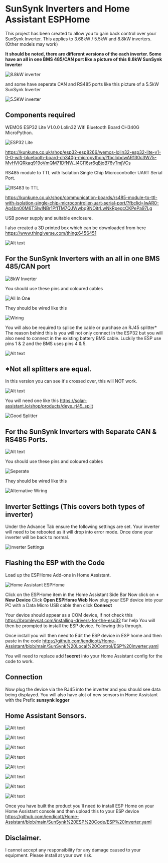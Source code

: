 # SunSynk Inverters and Home Assistant ESPHome

This project has been created to allow you to gain back control over your SunSynk Inverter. This applies to 3.68kW / 5.5kW and 8.8kW inverters. (Other models may work)

**It should be noted, there are different versions of the each inverter. Some have an all in one BMS 485/CAN port like a picture of this 8.8kW SunSynk Inverter**

![8.8kW inverter](<8.8kW inverter.png>)

and some have seperate CAN and RS485 ports like this picture of a 5.5kW SunSynk Inverter

![5.5KW inverter](<5.5KW inverter.png>)


## Components required

WEMOS ESP32 Lite V1.0.0 Lolin32 Wifi Bluetooth Board CH340G MicroPython.

![ESP32 Lite](ESPLite.png)

https://kunkune.co.uk/shop/esp32-esp8266/wemos-lolin32-esp32-lite-v1-0-0-wifi-bluetooth-board-ch340g-micropython/?fbclid=IwAR130c3W75-MvHVIQRkaq919oVmQM71DfNW_I4CI16sr6qBjoB76vTmjVCs

RS485 module to TTL with Isolation Single Chip Microcontroller UART Serial Port.

![RS483 to TTL](<RS485 to TTL.png>)

https://kunkune.co.uk/shop/communication-boards/rs485-module-to-ttl-with-isolation-single-chip-microcontroller-uart-serial-port/?fbclid=IwAR0-Ap4bn00M6TSlwINBr1PfITM7QJWwbq9NOitrLwNkRpegcCKPePa97Lg

USB power supply and suitable enclosure.

I also created a 3D printed box which can be downloaded from here https://www.thingiverse.com/thing:6456451

![Alt text](<Screenshot 2024-01-28 133913.png>)


## For the SunSynk Inverters with an all in one BMS 485/CAN port

![8kW Inverter](8kw.png)

You should use these pins and coloured cables

![All In One](<All In One.jpg>)

They should be wired like this

![Wiring](Wiring.png)

You will also be required to splice the cable or purchase an RJ45 splitter* 
The reason behind this is you will not only connect in the ESP32 but you will also need to connect in the existing battery BMS cable.
Luckily the ESP use pins 1 & 2 and the BMS uses pins 4 & 5.

![Alt text](<Pin Outs Combined.png>)

## *Not all splitters are equal. 

In this version you can see it's crossed over, this will NOT work.

![Alt text](<No Good RJ45 Splitter.png>)

You will need one like this https://solar-assistant.io/shop/products/deye_rj45_split

![Good Splitter](<Good Splitter.png>)



## For the SunSynk Inverters with Separate CAN & RS485 Ports.

![Alt text](<5.5KW inverter.png>)

You should use these pins and coloured cables

![Seperate](Seperate.jpg)

They should be wired like this

![Alternative Wiring](<Alternative Wiring.png>)




## Inverter Settings (This covers both types of inverter)

Under the Advance Tab ensure the following settings are set.
Your inverter will need to be rebooted as it will drop into error mode. Once done your inverter will be back to normal.

![inverter Settings](<Inverter Settings.png>)



## Flashing the ESP with the Code

Load up the ESPHome Add-ons in Home Assistant.

![Home Assistant ESPHome](ESPHome-HA.png)

Click on the ESPHome item in the Home Assistant Side Bar
Now click on **+ New Device**
Click **Open ESPHome Web**
Now plug your ESP device into your PC with a Data Micro USB cable then click **Connect**

Your device should appear as a COM device, if not check this https://bromleysat.com/installing-drivers-for-the-esp32 for help
You will then be prompted to install the ESP device. Following this through.

Once install you will then need to Edit the ESP device in ESP home and then paste in the code https://github.com/iendicott/Home-Assistant/blob/main/SunSynk%20Local%20Control/ESP%20Inverter.yaml

You will need to replace add **!secret** into your Home Assistant config for the code to work.

## Connection

Now plug the device via the RJ45 into the inverter and you should see data being displayed. 
You will also have alot of new sensors in Home Assistant with the Prefix **sunsynk logger**

## Home Assistant Sensors.


![Alt text](SS1.png) 

![Alt text](SS2.png) 

![Alt text](SS3.png) 

![Alt text](SS4.png) 

![Alt text](SS5.png) 

![Alt text](SS6.png) 

![Alt text](SS7.png)

![Alt text](SS8.png) 

Once you have built the product you'll need to install ESP Home on your Home Assistant console and then upload this to your ESP device 
https://github.com/iendicott/Home-Assistant/blob/main/SunSynk%20ESP%20Code/ESP%20Inverter.yaml

## Disclaimer.

I cannot accept any responsibility for any damage caused to your equipment. Please install at your own risk.


